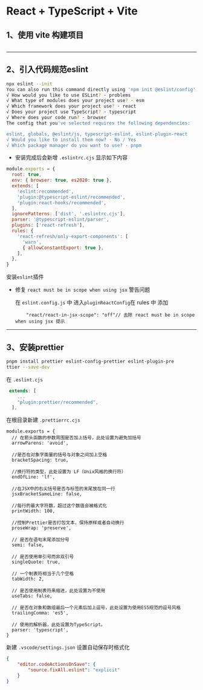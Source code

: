 # React + TypeScript + Vite

## 1、使用 vite 构建项目

```js

```

---

## 2、引入代码规范eslint

```bash
npx eslint --init
You can also run this command directly using 'npm init @eslint/config'.
√ How would you like to use ESLint? · problems    
√ What type of modules does your project use? · esm
√ Which framework does your project use? · react
√ Does your project use TypeScript? · typescript
√ Where does your code run? · browser
The config that you've selected requires the following dependencies:

eslint, globals, @eslint/js, typescript-eslint, eslint-plugin-react
√ Would you like to install them now? · No / Yes
√ Which package manager do you want to use? · pnpm
```

- 安装完成后会新增 `.eslintrc.cjs` 显示如下内容

```js
module.exports = {
  root: true,
  env: { browser: true, es2020: true },
  extends: [
    'eslint:recommended',
    'plugin:@typescript-eslint/recommended',
    'plugin:react-hooks/recommended',
  ],
  ignorePatterns: ['dist', '.eslintrc.cjs'],
  parser: '@typescript-eslint/parser',
  plugins: ['react-refresh'],
  rules: {
    'react-refresh/only-export-components': [
      'warn',
      { allowConstantExport: true },
    ],
  },
}

```



安装`eslint`插件



- 修复 `react must be in scope when using jsx` 警告问题

  在 `eslint.config.js` 中 进入`pluginReactConfig`在 rules 中 添加
  ```
      "react/react-in-jsx-scope": "off"// 去除 react must be in scope when using jsx 提示
  
  ```

  



---

## 3、安装prettier

```bash
pnpm install prettier eslint-config-prettier eslint-plugin-pre
ttier --save-dev
```



在 `.eslint.cjs`

```js
 extends: [
    ...
    "plugin:prettier/recommended",
  ],
```



在根目录新建 `.prettierrc.cjs`

```
module.exports = {
  // 在箭头函数的参数周围是否加上括号，此处设置为避免加括号
  arrowParens: 'avoid',

  //是否在对象字面量的括号与对象之间加上空格
  bracketSpacing: true,

  //换行符的类型，此处设置为 LF（Unix风格的换行符）
  endOfLine: 'lf',

  //在JSX中的右尖括号是否与标签的末尾放在同一行
  jsxBracketSameLine: false,

  //每行的最大字符数，超过这个数值会被格式化
  printWidth: 100,

  //控制Prettier是否打包文本，保持原样或者自动换行
  proseWrap: 'preserve',

  // 是否在语句末尾添加分号
  semi: false,

  // 是否使用单引号而非双引号
  singleQuote: true,

  // 一个制表符相当于几个空格
  tabWidth: 2,

  // 是否使用制表符来缩进，此处设置为不使用
  useTabs: false,

  // 是否在对象和数组最后一个元素后加上逗号，此处设置为使用ES5规范的逗号风格
  trailingComma: 'es5',

  // 使用的解析器，此处设置为TypeScript。
  parser: 'typescript',
}
```



新建 `.vscode/settings.json` 设置自动保存时格式化

```json
{
    "editor.codeActionsOnSave": {
        "source.fixAll.eslint": "explicit"
    }
}
```

